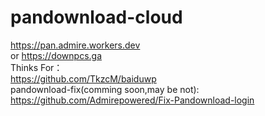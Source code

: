 # pandownload-cloud  
https://pan.admire.workers.dev  
or https://downpcs.ga  
Thinks For：  
https://github.com/TkzcM/baiduwp  
pandownload-fix(comming soon,may be not):  
https://github.com/Admirepowered/Fix-Pandownload-login  

